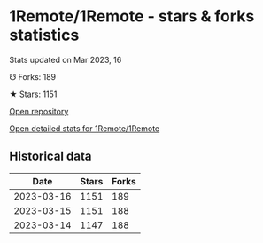 # 1Remote/1Remote - stars & forks statistics

Stats updated on Mar 2023, 16

☋ Forks: 189

★ Stars: 1151

[Open repository](https://github.com/1Remote/1Remote)

[Open detailed stats for 1Remote/1Remote](https://reviewgithub.com/rep/1Remote/1Remote)

## Historical data
| Date | Stars | Forks |
|------|-------|-------|
| 2023-03-16 | 1151 | 189 | 
| 2023-03-15 | 1151 | 188 | 
| 2023-03-14 | 1147 | 188 | 

